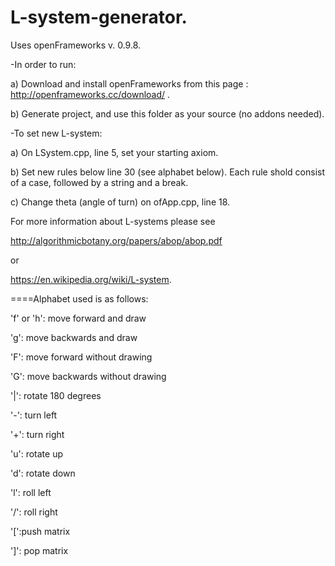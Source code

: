 # L-system-generator.

Uses openFrameworks v. 0.9.8. 

-In order to run: 

a) Download and install openFrameworks from this page : http://openframeworks.cc/download/ . 

b) Generate project, and use this folder as your source (no addons needed).

-To set new L-system:

a) On LSystem.cpp, line 5, set your starting axiom.

b) Set new rules below line 30 (see alphabet below). Each rule shold consist of a case, followed by a string and a break.

c) Change theta (angle of turn) on ofApp.cpp, line 18.

For more information about L-systems please see

http://algorithmicbotany.org/papers/abop/abop.pdf

or

https://en.wikipedia.org/wiki/L-system. 


====Alphabet used is as follows:

'f' or 'h': move forward and draw

'g': move backwards and draw

'F': move forward without drawing

'G': move backwards without drawing

'|': rotate 180 degrees

'-': turn left

'+': turn right

'u': rotate up

'd': rotate down

'l': roll left

'/': roll right

'[':push matrix

']': pop matrix
